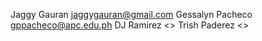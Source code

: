 Jaggy Gauran <jaggygauran@gmail.com>
Gessalyn Pacheco <gppacheco@apc.edu.ph>
DJ Ramirez <>
Trish Paderez <>
